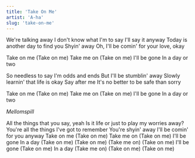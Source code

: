 ```yaml
---
title: 'Take On Me'
artist: 'A-ha'
slug: 'take-on-me'
---
```


We're talking away
I don't know what I'm to say
I'll say it anyway
Today is another day to find you
Shyin' away
Oh, I'll be comin' for your love, okay

Take on me (Take on me)
Take me on (Take on me)
I'll be gone
In a day or two

So needless to say
I'm odds and ends
But I'll be stumblin' away
Slowly learnin' that life is okay
Say after me
It's no better to be safe than sorry

Take on me (Take on me)
Take me on (Take on me)
I'll be gone
In a day or two

_Mellomspill_

All the things that you say, yeah
Is it life or just to play my worries away?
You're all the things I've got to remember
You're shyin' away
I'll be comin' for you anyway
Take on me (Take on me)
Take me on (Take on me)
I'll be gone
In a day
(Take on me)
(Take on me)
(Take me on)
(Take on me)
I'll be gone (Take on me)
In a day
(Take me on)
(Take on me)
(Take on me)

